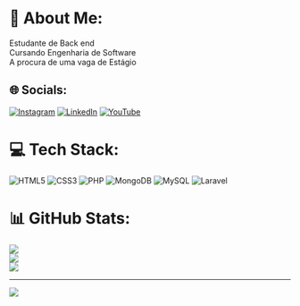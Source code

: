 # 💫 About Me:
Estudante de Back end<br>Cursando Engenharia de Software<br>A procura de uma vaga de Estágio


## 🌐 Socials:
[![Instagram](https://img.shields.io/badge/Instagram-%23E4405F.svg?logo=Instagram&logoColor=white)](https://instagram.com/https://www.instagram.com/joaofelix.dev/) [![LinkedIn](https://img.shields.io/badge/LinkedIn-%230077B5.svg?logo=linkedin&logoColor=white)](https://linkedin.com/in/https://www.linkedin.com/in/jo%C3%A3o-f%C3%A9lix-0b7b50219/) [![YouTube](https://img.shields.io/badge/YouTube-%23FF0000.svg?logo=YouTube&logoColor=white)](https://youtube.com/@https://www.youtube.com/channel/UCquitfDwDMDLlYlYc8yf9FQ) 

# 💻 Tech Stack:
![HTML5](https://img.shields.io/badge/html5-%23E34F26.svg?style=for-the-badge&logo=html5&logoColor=white) ![CSS3](https://img.shields.io/badge/css3-%231572B6.svg?style=for-the-badge&logo=css3&logoColor=white) ![PHP](https://img.shields.io/badge/php-%23777BB4.svg?style=for-the-badge&logo=php&logoColor=white) ![MongoDB](https://img.shields.io/badge/MongoDB-%234ea94b.svg?style=for-the-badge&logo=mongodb&logoColor=white) ![MySQL](https://img.shields.io/badge/mysql-%2300f.svg?style=for-the-badge&logo=mysql&logoColor=white) ![Laravel](https://img.shields.io/badge/laravel-%23FF2D20.svg?style=for-the-badge&logo=laravel&logoColor=white)
# 📊 GitHub Stats:
![](https://github-readme-stats.vercel.app/api?username=joaofelixss&theme=jolly&hide_border=false&include_all_commits=false&count_private=false)<br/>
![](https://github-readme-streak-stats.herokuapp.com/?user=joaofelixss&theme=jolly&hide_border=false)<br/>
![](https://github-readme-stats.vercel.app/api/top-langs/?username=joaofelixss&theme=jolly&hide_border=false&include_all_commits=false&count_private=false&layout=compact)

---
[![](https://visitcount.itsvg.in/api?id=joaofelixss&icon=0&color=0)](https://visitcount.itsvg.in)

<!-- Proudly created with GPRM ( https://gprm.itsvg.in ) -->